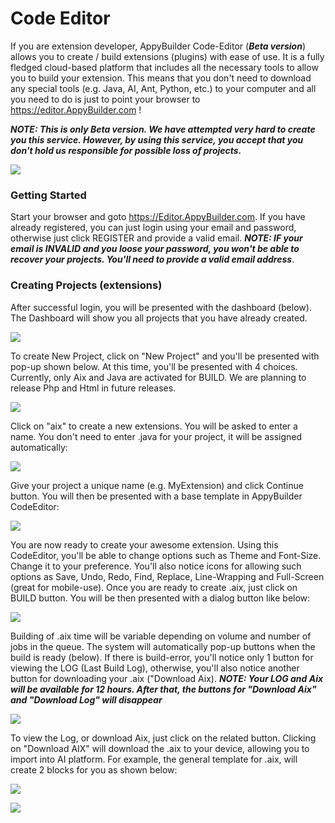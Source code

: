 # Code Editor

If you are extension developer, AppyBuilder Code-Editor \(_**Beta version**_\) allows you to create / build extensions \(plugins\) with ease of use. It is a fully fledged cloud-based platform that includes all the necessary tools to allow you to build your extension. This means that you don't need to download any special tools \(e.g. Java, AI, Ant, Python, etc.\) to your computer and all you need to do is just to point your browser to https://editor.AppyBuilder.com !

_**NOTE: This is only Beta version. We have attempted very hard to create you this service. However, by using this service, you accept that you don't hold us responsible for possible loss of projects.**_

![](.gitbook/assets/image%20%2837%29.png)



### **Getting Started**

Start your browser and goto https://Editor.AppyBuilder.com. If you have already registered, you can just login using your email and password, otherwise just click REGISTER and provide a valid email. _**NOTE: IF your email is INVALID and you loose your password, you won't be able to recover your projects. You'll need to provide a valid email address**_. 

### **Creating Projects \(extensions\)**

After successful login, you will be presented with the dashboard \(below\). The Dashboard will show you all projects that you have already created. 

![](.gitbook/assets/image%20%2823%29.png)

To create New Project, click on "New Project" and you'll be presented with pop-up shown below. At this time, you'll be presented with 4 choices. Currently, only Aix and Java are activated for BUILD. We are planning to release Php and Html in future releases. 

![](.gitbook/assets/image%20%2850%29.png)

  
Click on "aix" to create a new extensions. You will be asked to enter a name. You don't need to enter .java for your project, it will be assigned automatically:

![](.gitbook/assets/image%20%2856%29.png)

  
Give your project a unique name \(e.g. MyExtension\) and click Continue button. You will then be presented with a base template in AppyBuilder CodeEditor:

![](.gitbook/assets/image%20%2836%29.png)

  
You are now ready to create your awesome extension. Using this CodeEditor, you'll be able to change options such as Theme and Font-Size. Change it to your preference. You'll also notice icons for allowing such options as Save, Undo, Redo, Find, Replace, Line-Wrapping and Full-Screen \(great for mobile-use\). Once you are ready to create .aix, just click on BUILD button. You will be then presented with a dialog button like below:

![](.gitbook/assets/image%20%2876%29.png)

  
Building of .aix time will be variable depending on volume and number of jobs in the queue. The system will automatically pop-up buttons when the build is ready \(below\). If there is build-error, you'll notice only 1 button for viewing the LOG \(Last Build Log\), otherwise, you'll also notice another button for downloading your .aix \("Download Aix\). _**NOTE: Your LOG and Aix will be available for 12 hours. After that, the buttons for "Download Aix" and "Download Log" will disappear**_

![](.gitbook/assets/image%20%2874%29.png)

  
To view the Log, or download Aix, just click on the related button. Clicking on "Download AIX" will download the .aix to your device, allowing you to import into AI platform. For example, the general template for .aix, will create 2 blocks for you as shown below:

![](.gitbook/assets/image%20%2855%29.png)

  


![](.gitbook/assets/image%20%2820%29.png)

  




